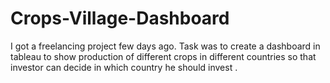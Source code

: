 # Crops-Village-Dashboard
I got a freelancing project few days ago. Task was to create a dashboard in tableau to show production of different crops in different countries so that investor can decide in which country he should invest .
